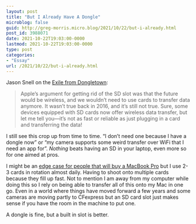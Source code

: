 ```yaml
---
layout: post
title: "But I Already Have A Dongle"
microblog: false
guid: http://greg-morris.micro.blog/2021/10/22/but-i-already.html
post_id: 3988071
date: 2021-10-22T19:03:00-0000
lastmod: 2021-10-22T19:03:00-0000
type: post
categories:
- "Essay"
url: /2021/10/22/but-i-already.html
---
```

<p>Jason Snell on the <a href="https://sixcolors.com/post/2021/10/exile-from-dongletown/">Exile from Dongletown</a>:</p><blockquote>Apple’s argument for getting rid of the SD slot was that the future would be wireless, and we wouldn’t need to use cards to transfer data anymore. It wasn’t true back in 2016, and it’s still not true. Sure, some devices equipped with SD cards now offer wireless data transfer, but let me tell you—it’s not as fast or reliable as just plugging in a card and transferring the data!</blockquote><p>I still see this crop up from time to time. “I don’t need one because I have a dongle now” or “my camera supports some weird transfer over WiFi that I need an app for”. <em><em>Nothing</em></em> beats having an SD in your laptop, even more so for one aimed at pros.</p><p>I might be an <a href="https://gregmorris.co.uk/the-pro-default/">edge case for people that will buy a MacBook Pro</a> but I use 2-3 cards in rotation almost daily. Having to shoot onto multiple cards because they fill up fast. Not to mention I am away from my computer while doing this so I rely on being able to transfer all of this onto my Mac in one go. Even in a world where things have moved forward a few years and some cameras are moving partly to CFexpress but an SD card slot just makes sense if you have the room in the machine to put one.</p><p>A dongle is fine, but a built in slot is better.</p>
